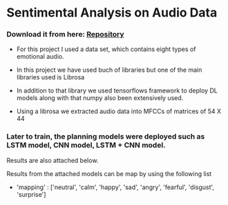 # Sentimental Analysis on Audio Data

### Download it from here: [Repository](https://github.com/kushal1999seemakurthi/Deep_Learning/tree/main/projects/Sentimental_Analysis_of_Audio)

* For this project I used a data set, which contains eight types of emotional audio.
* In this project we have used buch of libraries but one of the main libraries used is Librosa
* In addition to that library we used tensorflows framework to deploy DL models along with that numpy also been extensively used.

* Using a librosa we extracted audio data into MFCCs of matrices of 54 X 44
### Later to train, the planning models were deployed such as LSTM model, CNN model, LSTM + CNN model.
Results are also attached below.

Results from the attached models can be map by using the following list
* 'mapping' : ['neutral', 'calm', 'happy', 'sad', 'angry', 'fearful', 'disgust', 'surprise']
